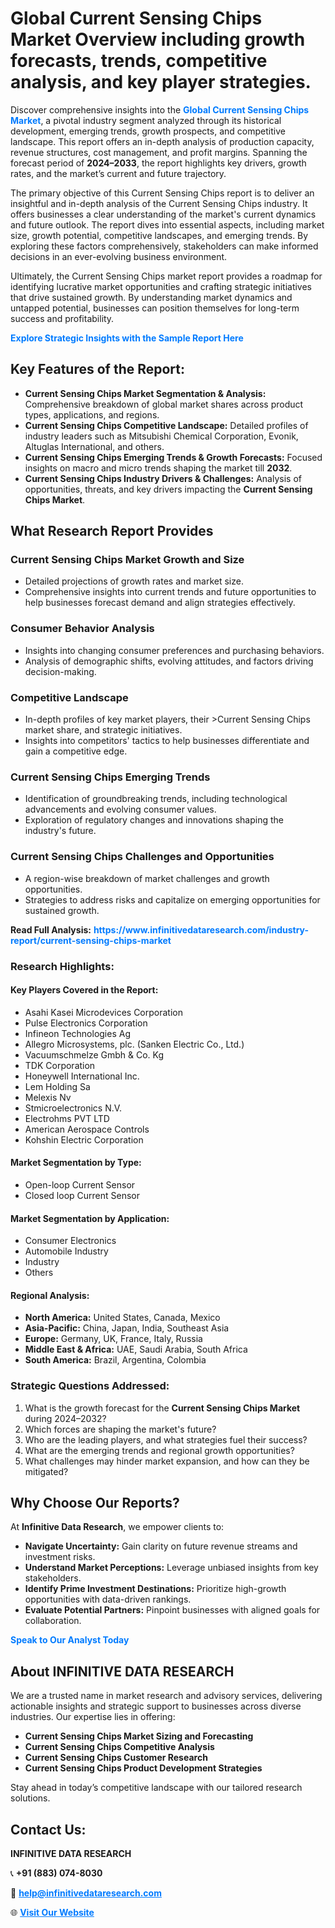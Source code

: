 <h1>Global Current Sensing Chips Market Overview including growth forecasts, trends, competitive analysis, and key player strategies.</h1>
<p>
Discover comprehensive insights into the 
<a href="https://www.infinitivedataresearch.com/industry-report/current-sensing-chips-market" rel="dofollow" style="color: #007BFF; text-decoration: none;"><strong>Global Current Sensing Chips Market</strong></a>, a pivotal industry segment analyzed through its historical development, emerging trends, growth prospects, and competitive landscape. This report offers an in-depth analysis of production capacity, revenue structures, cost management, and profit margins. Spanning the forecast period of <strong>2024–2033</strong>, the report highlights key drivers, growth rates, and the market’s current and future trajectory.
</p>
<p>
The primary objective of this Current Sensing Chips report is to deliver an insightful and in-depth analysis of the Current Sensing Chips industry. It offers businesses a clear understanding of the market's current dynamics and future outlook. The report dives into essential aspects, including market size, growth potential, competitive landscapes, and emerging trends. By exploring these factors comprehensively, stakeholders can make informed decisions in an ever-evolving business environment.
</p>
<p>
Ultimately, the Current Sensing Chips market report provides a roadmap for identifying lucrative market opportunities and crafting strategic initiatives that drive sustained growth. By understanding market dynamics and untapped potential, businesses can position themselves for long-term success and profitability.
</p>
<p>
<a href="https://www.infinitivedataresearch.com/request-sample/reportId=106910" style="color: #007BFF; text-decoration: none;"><strong>Explore Strategic Insights with the Sample Report Here</strong></a>
</p>

<h2>Key Features of the Report:</h2>
<ul>
<li><strong>Current Sensing Chips Market Segmentation & Analysis:</strong> Comprehensive breakdown of global market shares across product types, applications, and regions.</li>
<li><strong>Current Sensing Chips Competitive Landscape:</strong> Detailed profiles of industry leaders such as Mitsubishi Chemical Corporation, Evonik, Altuglas International, and others.</li>
<li><strong>Current Sensing Chips Emerging Trends & Growth Forecasts:</strong> Focused insights on macro and micro trends shaping the market till <strong>2032</strong>.</li>
<li><strong>Current Sensing Chips Industry Drivers & Challenges:</strong> Analysis of opportunities, threats, and key drivers impacting the <strong>Current Sensing Chips Market</strong>.</li>
</ul>

<h2>What Research Report Provides</h2>
<h3>Current Sensing Chips Market Growth and Size</h3>
<ul>
<li>Detailed projections of growth rates and market size.</li>
<li>Comprehensive insights into current trends and future opportunities to help businesses forecast demand and align strategies effectively.</li>
</ul>

<h3>Consumer Behavior Analysis</h3>
<ul>
<li>Insights into changing consumer preferences and purchasing behaviors.</li>
<li>Analysis of demographic shifts, evolving attitudes, and factors driving decision-making.</li>
</ul>

<h3>Competitive Landscape</h3>
<ul>
<li>In-depth profiles of key market players, their >Current Sensing Chips market share, and strategic initiatives.</li>
<li>Insights into competitors' tactics to help businesses differentiate and gain a competitive edge.</li>
</ul>

<h3>Current Sensing Chips Emerging Trends</h3>
<ul>
<li>Identification of groundbreaking trends, including technological advancements and evolving consumer values.</li>
<li>Exploration of regulatory changes and innovations shaping the industry's future.</li>
</ul>

<h3>Current Sensing Chips Challenges and Opportunities</h3>
<ul>
<li>A region-wise breakdown of market challenges and growth opportunities.</li>
<li>Strategies to address risks and capitalize on emerging opportunities for sustained growth.</li>
</ul>
<p><strong>Read Full Analysis:</strong> <a href="https://www.infinitivedataresearch.com/industry-report/current-sensing-chips-market" rel="dofollow" style="color: #007BFF; text-decoration: none;"><strong>https://www.infinitivedataresearch.com/industry-report/current-sensing-chips-market</strong></a></p>
<h3>Research Highlights:</h3>
<h4>Key Players Covered in the Report:</h4>
<ul><li>Asahi Kasei Microdevices Corporation</li><li>Pulse Electronics Corporation</li><li>Infineon Technologies Ag</li><li>Allegro Microsystems, plc. (Sanken Electric Co., Ltd.)</li><li>Vacuumschmelze Gmbh &amp; Co. Kg</li><li>TDK Corporation</li><li>Honeywell International Inc.</li><li>Lem Holding Sa</li><li>Melexis Nv</li><li>Stmicroelectronics N.V.</li><li>Electrohms PVT LTD</li><li>American Aerospace Controls</li><li>Kohshin Electric Corporation</li></ul>
<h4>Market Segmentation by Type:</h4>
<ul><li>Open-loop Current Sensor</li><li>Closed loop Current Sensor</li></ul>
<h4>Market Segmentation by Application:</h4>
<ul><li>Consumer Electronics</li><li>Automobile Industry</li><li>Industry</li><li>Others</li></ul>

<h4>Regional Analysis:</h4>
<ul>
<li><strong>North America:</strong> United States, Canada, Mexico</li>
<li><strong>Asia-Pacific:</strong> China, Japan, India, Southeast Asia</li>
<li><strong>Europe:</strong> Germany, UK, France, Italy, Russia</li>
<li><strong>Middle East & Africa:</strong> UAE, Saudi Arabia, South Africa</li>
<li><strong>South America:</strong> Brazil, Argentina, Colombia</li>
</ul>

<h3>Strategic Questions Addressed:</h3>
<ol>
<li>What is the growth forecast for the <strong>Current Sensing Chips Market</strong> during 2024–2032?</li>
<li>Which forces are shaping the market's future?</li>
<li>Who are the leading players, and what strategies fuel their success?</li>
<li>What are the emerging trends and regional growth opportunities?</li>
<li>What challenges may hinder market expansion, and how can they be mitigated?</li>
</ol>

<h2>Why Choose Our Reports?</h2>
<p>At <strong>Infinitive Data Research</strong>, we empower clients to:</p>
<ul>
<li><strong>Navigate Uncertainty:</strong> Gain clarity on future revenue streams and investment risks.</li>
<li><strong>Understand Market Perceptions:</strong> Leverage unbiased insights from key stakeholders.</li>
<li><strong>Identify Prime Investment Destinations:</strong> Prioritize high-growth opportunities with data-driven rankings.</li>
<li><strong>Evaluate Potential Partners:</strong> Pinpoint businesses with aligned goals for collaboration.</li>
</ul>
<p><a href="https://www.infinitivedataresearch.com/industry-report/current-sensing-chips-market" rel="dofollow" style="color: #007BFF; text-decoration: none;"><strong>Speak to Our Analyst Today</strong></a></p>

<h2>About INFINITIVE DATA RESEARCH</h2>
<p>We are a trusted name in market research and advisory services, delivering actionable insights and strategic support to businesses across diverse industries. Our expertise lies in offering:</p>
<ul>
<li><strong>Current Sensing Chips Market Sizing and Forecasting</strong></li>
<li><strong>Current Sensing Chips Competitive Analysis</strong></li>
<li><strong>Current Sensing Chips Customer Research</strong></li>
<li><strong>Current Sensing Chips Product Development Strategies</strong></li>
</ul>
<p>Stay ahead in today’s competitive landscape with our tailored research solutions.</p>

<h2>Contact Us:</h2>
<p><strong>INFINITIVE DATA RESEARCH</strong></p>
<p>📞 <strong>+91 (883) 074-8030</strong></p>
<p>📧 <strong><a href="mailto:help@infinitivedataresearch.com" style="color: #007BFF;">help@infinitivedataresearch.com</a></strong></p>
<p>🌐 <strong><a href="https://www.infinitivedataresearch.com" rel="dofollow" style="color: #007BFF;">Visit Our Website</a></strong></p>